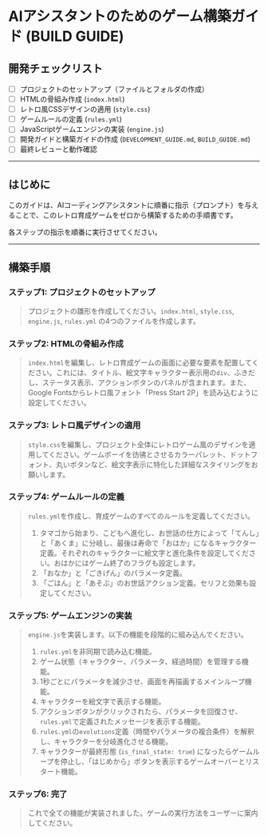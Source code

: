 # AIアシスタントのためのゲーム構築ガイド (BUILD GUIDE)

## 開発チェックリスト
- [ ] プロジェクトのセットアップ（ファイルとフォルダの作成）
- [ ] HTMLの骨組み作成 (`index.html`)
- [ ] レトロ風CSSデザインの適用 (`style.css`)
- [ ] ゲームルールの定義 (`rules.yml`)
- [ ] JavaScriptゲームエンジンの実装 (`engine.js`)
- [ ] 開発ガイドと構築ガイドの作成 (`DEVELOPMENT_GUIDE.md`, `BUILD_GUIDE.md`)
- [ ] 最終レビューと動作確認

---

## はじめに

このガイドは、AIコーディングアシスタントに順番に指示（プロンプト）を与えることで、このレトロ育成ゲームをゼロから構築するための手順書です。

各ステップの指示を順番に実行させてください。

---

## 構築手順

### ステップ1: プロジェクトのセットアップ
> プロジェクトの雛形を作成してください。`index.html`, `style.css`, `engine.js`, `rules.yml` の4つのファイルを作成します。

### ステップ2: HTMLの骨組み作成
> `index.html`を編集し、レトロ育成ゲームの画面に必要な要素を配置してください。これには、タイトル、絵文字キャラクター表示用の`div`、ふきだし、ステータス表示、アクションボタンのパネルが含まれます。また、Google Fontsからレトロ風フォント「Press Start 2P」を読み込むように設定してください。

### ステップ3: レトロ風デザインの適用
> `style.css`を編集し、プロジェクト全体にレトロゲーム風のデザインを適用してください。ゲームボーイを彷彿とさせるカラーパレット、ドットフォント、丸いボタンなど、絵文字表示に特化した詳細なスタイリングをお願いします。

### ステップ4: ゲームルールの定義
> `rules.yml`を作成し、育成ゲームのすべてのルールを定義してください。
> 1. タマゴから始まり、こどもへ進化し、お世話の仕方によって「てんし」と「あくま」に分岐し、最後は寿命で「おはか」になるキャラクター定義。それぞれのキャラクターに絵文字と進化条件を設定してください。おはかにはゲーム終了のフラグも設定します。
> 2. 「おなか」と「ごきげん」のパラメータ定義。
> 3. 「ごはん」と「あそぶ」のお世話アクション定義。セリフと効果も設定してください。

### ステップ5: ゲームエンジンの実装
> `engine.js`を実装します。以下の機能を段階的に組み込んでください。
> 1. `rules.yml`を非同期で読み込む機能。
> 2. ゲーム状態（キャラクター、パラメータ、経過時間）を管理する機能。
> 3. 1秒ごとにパラメータを減少させ、画面を再描画するメインループ機能。
> 4. キャラクターを絵文字で表示する機能。
> 5. アクションボタンがクリックされたら、パラメータを回復させ、`rules.yml`で定義されたメッセージを表示する機能。
> 6. `rules.yml`の`evolutions`定義（時間やパラメータの複合条件）を解釈し、キャラクターを分岐進化させる機能。
> 7. キャラクターが最終形態 (`is_final_state: true`) になったらゲームループを停止し、「はじめから」ボタンを表示するゲームオーバーとリスタート機能。

### ステップ6: 完了
> これで全ての機能が実装されました。ゲームの実行方法をユーザーに案内してください。 